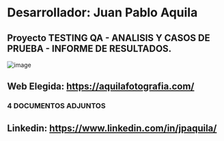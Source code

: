 # Desarrollador: Juan Pablo Aquila
## Proyecto TESTING QA - ANALISIS Y CASOS DE PRUEBA - INFORME DE RESULTADOS.

![image](https://github.com/jpaquila/jpaquila-react-libreria-aquila/blob/master/src/Assets/icono4.png)

## Web Elegida: **https://aquilafotografia.com/**
### **4 DOCUMENTOS ADJUNTOS**
## Linkedin: https://www.linkedin.com/in/jpaquila/



